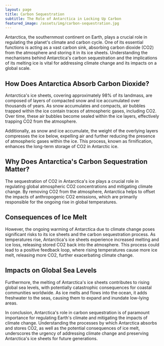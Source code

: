 ```yaml
---
layout: page
title: Carbon Sequestration
subtitle: The Role of Antarctica in Locking Up Carbon
featured_image: /assets/img/carbon-sequestration.jpg
---
```

  
Antarctica, the southernmost continent on Earth, plays a crucial
role in regulating the planet's climate and carbon cycle. One of
its essential functions is acting as a vast carbon sink, absorbing
carbon dioxide (CO2) from the atmosphere and storing it in its ice
sheets. Understanding the mechanisms behind Antarctica's carbon
sequestration and the implications of its melting ice is vital for
addressing climate change and its impacts on a global scale.

## How Does Antarctica Absorb Carbon Dioxide?

Antarctica's ice sheets, covering approximately 98% of its landmass,
are composed of layers of compacted snow and ice accumulated over
thousands of years. As snow accumulates and compacts, air bubbles
trapped within the ice contain traces of atmospheric gases, including
CO2. Over time, these air bubbles become sealed within the ice
layers, effectively trapping CO2 from the atmosphere.

Additionally, as snow and ice accumulate, the weight of the overlying
layers compresses the ice below, expelling air and further reducing
the presence of atmospheric gases within the ice. This process,
known as firnification, enhances the long-term storage of CO2 in
Antarctic ice.

## Why Does Antarctica's Carbon Sequestration Matter?

The sequestration of CO2 in Antarctica's ice plays a crucial role
in regulating global atmospheric CO2 concentrations and mitigating
climate change. By removing CO2 from the atmosphere, Antarctica
helps to offset the impacts of anthropogenic CO2 emissions, which
are primarily responsible for the ongoing rise in global temperatures.

## Consequences of Ice Melt

However, the ongoing warming of Antarctica due to climate change
poses significant risks to its ice sheets and the carbon sequestration
process. As temperatures rise, Antarctica's ice sheets experience
increased melting and ice loss, releasing stored CO2 back into the
atmosphere. This process could lead to a positive feedback loop,
where rising temperatures cause more ice melt, releasing more CO2,
further exacerbating climate change.

## Impacts on Global Sea Levels

Furthermore, the melting of Antarctica's ice sheets contributes to
rising global sea levels, with potentially catastrophic consequences
for coastal communities worldwide. As ice melts and flows into the
ocean, it adds freshwater to the seas, causing them to expand and
inundate low-lying areas.

In conclusion, Antarctica's role in carbon sequestration is of
paramount importance for regulating Earth's climate and mitigating
the impacts of climate change. Understanding the processes by which
Antarctica absorbs and stores CO2, as well as the potential
consequences of ice melt, underscores the urgency of addressing
climate change and preserving Antarctica's ice sheets for future
generations.
